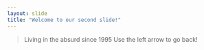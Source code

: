 ```yaml
---
layout: slide
title: "Welcome to our second slide!"
---
```

> Living in the absurd since 1995
Use the left arrow to go back!
